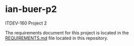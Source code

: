 # ian-buer-p2
ITDEV-160 Project 2

The requirements document for this project is located in the [REQUIREMENTS.md](https://github.com/Buenia0/ian-buer-p2/blob/main/REQUIREMENTS.md) file located in this repository.